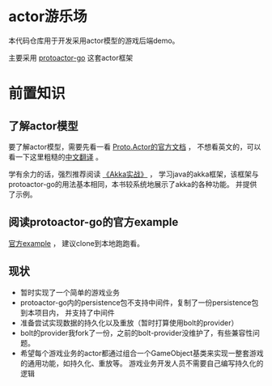 # actor游乐场

本代码仓库用于开发采用actor模型的游戏后端demo。

主要采用 [protoactor-go](https://github.com/AsynkronIT/protoactor-go) 这套actor框架

# 前置知识

## 了解actor模型

要了解actor模型，需要先看一看 [Proto.Actor的官方文档](https://proto.actor/docs/) ，
不想看英文的，可以看一下这里粗糙的[中文翻译](https://github.com/kada7/protoactor-go-doc) 。

学有余力的话，强烈推荐阅读 [《Akka实战》](https://book.douban.com/subject/30218333/) ，
学习java的akka框架，该框架与protoactor-go的用法基本相同，本书较系统地展示了akka的各种功能。
并提供了示例。

## 阅读protoactor-go的官方example

[官方example](https://github.com/AsynkronIT/protoactor-go/tree/dev/_examples) ，
建议clone到本地跑跑看。

## 现状

- 暂时实现了一个简单的游戏业务
- protoactor-go内的persistence包不支持中间件，复制了一份persistence包到本项目内，
  并支持了中间件
- 准备尝试实现数据的持久化以及重放（暂时打算使用bolt的provider）
- bolt的provider我fork了一份，之前的bolt-provider没维护了，有些兼容性问题。
- 希望每个游戏业务的actor都通过组合一个GameObject基类来实现一整套游戏的通用功能，如持久化、重放等。
  游戏业务开发人员不需要自己编写持久化的逻辑